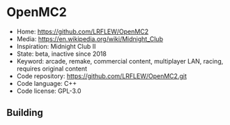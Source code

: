 # OpenMC2

- Home: https://github.com/LRFLEW/OpenMC2
- Media: https://en.wikipedia.org/wiki/Midnight_Club
- Inspiration: Midnight Club II
- State: beta, inactive since 2018
- Keyword: arcade, remake, commercial content, multiplayer LAN, racing, requires original content
- Code repository: https://github.com/LRFLEW/OpenMC2.git
- Code language: C++
- Code license: GPL-3.0

## Building
